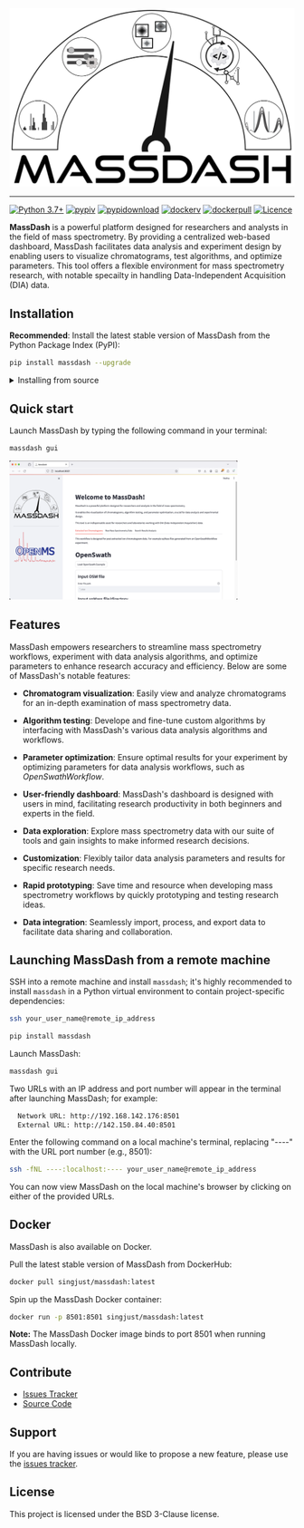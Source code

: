 <p align="center">
  <picture>
    <source media="(prefers-color-scheme: dark)" srcset="https://github.com/Roestlab/massdash/raw/dev/massdash/assets/img/MassDash_Logo_Light.png" alt="MassDash_Logo" width="500">
    <source media="(prefers-color-scheme: light)" srcset="https://github.com/Roestlab/massdash/raw/dev/massdash/assets/img/MassDash_Logo_Dark.png" alt="MassDash_Logo" width="500">
    <img comment="Placeholder to transition between light color mode and dark color mode - this image is not directly used." src="https://github.com/Roestlab/massdash/blob/dev/massdash/assets/img/MassDash_Logo_Dark.png">
  </picture>
</p>

---

[![Python 3.7+](https://img.shields.io/badge/python-3.7+-blue.svg)](https://www.python.org/downloads/)
[![pypiv](https://img.shields.io/pypi/v/massdash.svg)](https://pypi.python.org/pypi/massdash)
[![pypidownload](https://img.shields.io/pypi/dm/massdash?color=orange)](https://pypistats.org/packages/massdash)
[![dockerv](https://img.shields.io/docker/v/singjust/massdash?label=docker&color=green)](https://hub.docker.com/r/singjust/massdash)
[![dockerpull](https://img.shields.io/docker/pulls/singjust/massdash?color=green)](https://hub.docker.com/r/singjust/massdash)
[![Licence](https://img.shields.io/badge/License-BSD_3--Clause-orange.svg)](https://raw.githubusercontent.com/RoestLab/massdash/main/LICENSE)

**MassDash** is a powerful platform designed for researchers and analysts in the field of mass spectrometry. By providing a centralized web-based dashboard, MassDash facilitates data analysis and experiment design by enabling users to visualize chromatograms, test algorithms, and optimize parameters. This tool offers a flexible environment for mass spectrometry research, with notable specailty in handling Data-Independent Acquisition (DIA) data.

## Installation

**Recommended**: Install the latest stable version of MassDash from the Python Package Index (PyPI):

```bash
pip install massdash --upgrade
```

<details>
   <summary>Installing from source</summary>

Clone the repository:

```bash
git clone https://github.com/Roestlab/massdash.git
```

Change into `massdash` directory:

```bash
cd massdash
```

Install `massdash` in editable mode:

```bash
pip install -e .
```

</details>

## Quick start

Launch MassDash by typing the following command in your terminal:

```bash
massdash gui
```

<p align="left">
  <img alt="MassDash Landing Page" style="width: 80%;" src="https://github.com/Roestlab/massdash/raw/dev/massdash/assets/img/MassDash_Landing_Page.png">
</p>

## Features

MassDash empowers researchers to streamline mass spectrometry workflows, experiment with data analysis algorithms, and optimize parameters to enhance research accuracy and efficiency. Below are some of MassDash's notable features:

- **Chromatogram visualization**: Easily view and analyze chromatograms for an in-depth examination of mass spectrometry data.

- **Algorithm testing**: Develope and fine-tune custom algorithms by interfacing with MassDash's various data analysis algorithms and workflows.

- **Parameter optimization**: Ensure optimal results for your experiment by optimizing parameters for data analysis workflows, such as *OpenSwathWorkflow*.

- **User-friendly dashboard**: MassDash's dashboard is designed with users in mind, facilitating research productivity in both beginners and experts in the field.

- **Data exploration**: Explore mass spectrometry data with our suite of tools and gain insights to make informed research decisions.

- **Customization**: Flexibly tailor data analysis parameters and results for specific research needs.

- **Rapid prototyping**: Save time and resource when developing mass spectrometry workflows by quickly prototyping and testing research ideas.

- **Data integration**: Seamlessly import, process, and export data to facilitate data sharing and collaboration.

## Launching MassDash from a remote machine

SSH into a remote machine and install `massdash`; it's highly recommended to install `massdash` in a Python virtual environment to contain project-specific dependencies:

```bash
ssh your_user_name@remote_ip_address
```

```bash
pip install massdash
```

Launch MassDash:

```bash
massdash gui
```

Two URLs with an IP address and port number will appear in the terminal after launching MassDash; for example:

```text
  Network URL: http://192.168.142.176:8501
  External URL: http://142.150.84.40:8501
```

 Enter the following command on a local machine's terminal, replacing "----" with the URL port number (e.g., 8501):

```bash
ssh -fNL ----:localhost:---- your_user_name@remote_ip_address
```

You can now view MassDash on the local machine's browser by clicking on either of the provided URLs.

## Docker

MassDash is also available on Docker.

Pull the latest stable version of MassDash from DockerHub:

```bash
docker pull singjust/massdash:latest
```

Spin up the MassDash Docker container:

```bash
docker run -p 8501:8501 singjust/massdash:latest
```

**Note:** The MassDash Docker image binds to port 8501 when running MassDash locally.

## Contribute

* [Issues Tracker](https://github.com/Roestlab/massdash/issues)
* [Source Code](https://github.com/Roestlab/massdash/tree/main/massdash)

## Support

If you are having issues or would like to propose a new feature, please use the [issues tracker](https://github.com/Roestlab/massdash/issues).

## License

This project is licensed under the BSD 3-Clause license.
